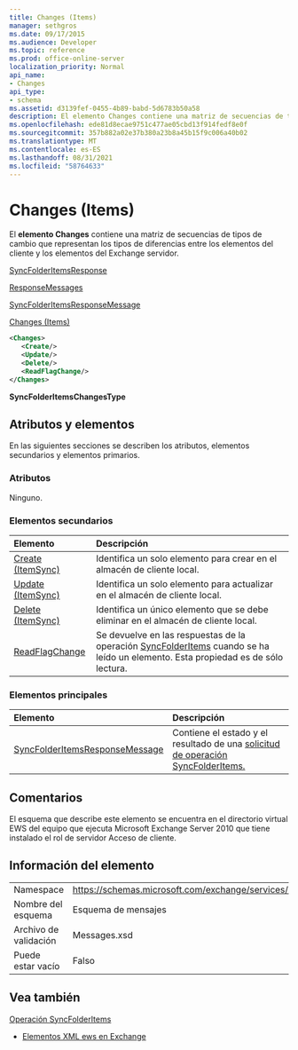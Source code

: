 ```yaml
---
title: Changes (Items)
manager: sethgros
ms.date: 09/17/2015
ms.audience: Developer
ms.topic: reference
ms.prod: office-online-server
localization_priority: Normal
api_name:
- Changes
api_type:
- schema
ms.assetid: d3139fef-0455-4b89-babd-5d6783b50a58
description: El elemento Changes contiene una matriz de secuencias de tipos de cambio que representan los tipos de diferencias entre los elementos del cliente y los elementos del Exchange servidor.
ms.openlocfilehash: ede81d8ecae9751c477ae05cbd13f914fedf8e0f
ms.sourcegitcommit: 357b882a02e37b380a23b8a45b15f9c006a40b02
ms.translationtype: MT
ms.contentlocale: es-ES
ms.lasthandoff: 08/31/2021
ms.locfileid: "58764633"
---
```

# <a name="changes-items"></a>Changes (Items)

El **elemento Changes** contiene una matriz de secuencias de tipos de cambio que representan los tipos de diferencias entre los elementos del cliente y los elementos del Exchange servidor. 
  
[SyncFolderItemsResponse](syncfolderitemsresponse.md)
  
[ResponseMessages](responsemessages.md)
  
[SyncFolderItemsResponseMessage](syncfolderitemsresponsemessage.md)
  
[Changes (Items)](changes-items.md)
  
```xml
<Changes>
   <Create/>
   <Update/>
   <Delete/>
   <ReadFlagChange/>
</Changes>
```

 **SyncFolderItemsChangesType**
## <a name="attributes-and-elements"></a>Atributos y elementos

En las siguientes secciones se describen los atributos, elementos secundarios y elementos primarios.
  
### <a name="attributes"></a>Atributos

Ninguno.
  
### <a name="child-elements"></a>Elementos secundarios

|**Elemento**|**Descripción**|
|:-----|:-----|
|[Create (ItemSync)](create-itemsync.md) <br/> |Identifica un solo elemento para crear en el almacén de cliente local.  <br/> |
|[Update (ItemSync)](update-itemsync.md) <br/> |Identifica un solo elemento para actualizar en el almacén de cliente local.  <br/> |
|[Delete (ItemSync)](delete-itemsync.md) <br/> |Identifica un único elemento que se debe eliminar en el almacén de cliente local.  <br/> |
|[ReadFlagChange](readflagchange.md) <br/> |Se devuelve en las respuestas de la operación [SyncFolderItems](syncfolderitems-operation.md) cuando se ha leído un elemento. Esta propiedad es de sólo lectura.  <br/> |
   
### <a name="parent-elements"></a>Elementos principales

|**Elemento**|**Descripción**|
|:-----|:-----|
|[SyncFolderItemsResponseMessage](syncfolderitemsresponsemessage.md) <br/> |Contiene el estado y el resultado de una [solicitud de operación SyncFolderItems.](syncfolderitems-operation.md)  <br/> |
   
## <a name="remarks"></a>Comentarios

El esquema que describe este elemento se encuentra en el directorio virtual EWS del equipo que ejecuta Microsoft Exchange Server 2010 que tiene instalado el rol de servidor Acceso de cliente.
  
## <a name="element-information"></a>Información del elemento

|||
|:-----|:-----|
|Namespace  <br/> |https://schemas.microsoft.com/exchange/services/2006/messages  <br/> |
|Nombre del esquema  <br/> |Esquema de mensajes  <br/> |
|Archivo de validación  <br/> |Messages.xsd  <br/> |
|Puede estar vacío  <br/> |Falso  <br/> |
   
## <a name="see-also"></a>Vea también



[Operación SyncFolderItems](syncfolderitems-operation.md)


- [Elementos XML ews en Exchange](ews-xml-elements-in-exchange.md)

